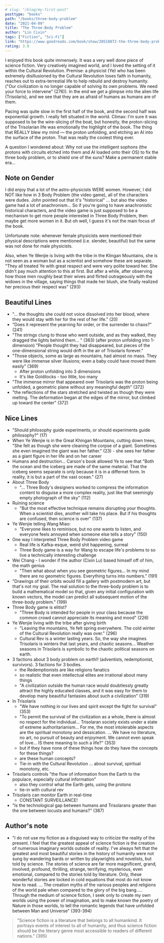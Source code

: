 ```yaml
---
# slug: "/blog/my-first-post"
posttype: "books"
path: "/books/three-body-problem"
date: "2021-04-09"
title: "The Three-Body Problem"
author: "Lin Cixin"
tags: ["Fiction", "Sci-Fi"]
link: "https://www.goodreads.com/book/show/20518872-the-three-body-problem?"
rating: 3.9
---
```

I enjoyed this book quite immensely. It was a very well done piece of science fiction. Very creatively imagined world, and I loved the setting of it within the Cultural Revolution. Premise: a physicist (Ye) who has been extremely disillusioned by the Cultural Revolution loses faith in humanity, reaches out to extra-terrestial life to help rebuild and destroy humanity. ("Our civilization is no longer capable of solving its own problems. We need your force to intervene" (276)).  In the end we get a glimpse into the alien life (Trisolaris), and we see that they are as afraid of humans as humans are of them. 

Pacing was quite slow in the first half of the book, and the second half was exponential growth. I really felt situated in the world. Climax: I'm sure it was supposed to be the wire-slicing of the boat, but honestly, the proton-slicing of the Trisolarian life was emotionally the highlight of the book. The thing that REALLY blew my mind — the proton unfolding, and etching an AI into the surface of the proton. That was really the coolest thing ever.

A question I wondered about: Why not use the intelligent sophons (the protons with circuits etched into them and AI loaded onto their OS) to fix the three body problem, or to shield one of the suns? Make a permanent stable era...

## Note on Gender
I did enjoy that a lot of the astro-physicists WERE women. However, I did NOT like how in 3 Body Problem (the video game), all of the characters were dudes. John pointed out that it's "historical" ... but also the video game had a lot of anachronism... So if you're going to have anachronistic historical characters, and the video game is just supposed to be a mechanism to get more people interested in Three Body Problem, then maybe get more women in it. But oh well, I guess it's not the main focus of the book.

Unfortunate note: whenever female physicists were mentioned their physical descriptions were mentioned (i.e. slender, beautiful) but the same was not done for male physicists. 

Also, when Ye Wenjie is living with the tribe in the Klingan Mountains, she is not seen as a woman but as a scientist and somehow these are separate. "They all treated Ye with great respect and were very polite toward her. She didn't pay much attention to this at first. But after a while, after observing how those men roughly beat their wives and flirted outrageously with the widows in the village, saying things that made her blush, she finally realized her precious their respect was" (293)


## Beautiful Lines

- "... the thoughts she could not voice dissolved into her blood, where they would stay with her for the rest of her life." (20)
- "Does it represent the yearning for order, or the surrender to chaos?" (241)
- "The strings clung to those who went outside, and as they walked, they dragged the lights behind them... " (363) (after proton unfolding into 1-dimension) "People thought they had disappeared, but pieces of the one-dimensional string would drift in the air of Trisolaris forever."
- "Those objects, some as large as mountains, had almost no mass. They were like immense silver illusions; even a baby could have moved them easily" (369)
    - After proton unfolding into 3 dimensions
    - It's like Goldilocks - too little, too many
- "The immense mirror that appeared over Trisolaris was the proton being unfolded, a geometric plane without any meaningful depth" (372)
- "the reflections of the stars stretched and twisted as though they were melting. The deformation began at the edges of the mirror, but climbed up toward the center" (372)

## Nice Lines

- "Should philosophy guide experiments, or should experiments guide philosophy?" (17)
- When Ye Wenjie is in the Great Khingan Mountains, cutting down trees, "She felt as though she were cleaning the corpse of a giant. Sometimes she even imagined the giant was her father." (23) - she sees her father as a giant figure in her life and on her career
- Humans and destruction... Carson's book allowed Ye to see that "Both the ocean and the iceberg are made of the same material. That the iceberg seems separate is only because it is in a differnet form. In reality, it is but a part of the vast ocean." (27)
- About Three Body
    - "... Three Body's designers worked to compress the information content to disguise a more complex reality, just like that seemingly empty photograph of the sky" (112)
- Ruining science
    - "But the most effective technique remains disrupting your thoughts. When a scientist dies, another will take his place. But if his thoughts are confused, then science is over" (137)
- Ye Wenjie telling Wang Miao:
    - "Everyone likes to reminisce, but no one wants to listen, and everyone feels annoyed when someone else tells a story" (150)
- One way I interpreted Three Body Problem video game
    - Real life is Kafka-esque, weird shit happening, surreal
    - Three Body game is a way for Wang to escape life's problems to so live a technically interesting challenge
- Wei Chang - I wonder if the author (Cixin Lu) based himself off of him, the math genius
    - "Then what about when you see geometric figures... In my mind there are no geometric figures. Everything turns into numbers." (191)
- "Drawings of their orbits would fill a gallery with postmodern art, but that's not my goal. The real solution to the three-body problem is to build a mathematical model so that, given any initial configuration with known vectors, the model can predict all subsequent motion of the three-body problem." (199)
- Three Body game is elitist?
    - "Three Body is intended for people in your class because the common crowd cannot appreciate its meaning and mood" (226)
- Ye Wenjie living with the tribe after giving birth
    - "Leaving the mountains, Ye felt spring everywhere. The cold winter of the Cultural Revolution really was over." (296)
    - Cultural Rev is a winter lasting years. So, the way she imagines Trisolaris is winters that last years, and chaotic seasons... Weather seasons in Trisolaris is symbolic to the chaotic political seasons on earth.
- 3 factions about 3 body problem on earth!! (adventists, redemptionist, survivors). 3 factions for 3 bodies.
    - the Redemptionists are like religions fanatics
    - so realistic that even intellectual elites are irrational about many things
    - "A civilization outside the human race would doubtlessly greatly attract the highly educated classes, and it was easy for them to develop many beautiful fantasies about such a civilization" (319)
- In Trisolaris
    - "We have nothing in our lives and spirit except the fight for survival" (353)
    - "To permit the survival of the civilization as a whole, there is almost no respect for the individual... Trisolaran society exists under a state of extreme authoritarianism... For me, the most intolerable aspects are the spiritual monotony and dessication. ... We have no literature, no art, no pursuit of beauty and enjoyment. We cannot even speak of love... IS there meaning to such a life?" (353)
    - but if they have none of these things how do they have the concepts for these things?
    - are these human concepts?
    - Tie-in with the Cultural Revolution ... about survival, spiritual monotony, etc.
- Trisolaris controls "the flow of information from the Earth to the populace, especially cultural information"
    - also they control what the Earth gets, using the protons
    - tie-in with cultural rev
- Trisolaris can monitor Earth in real-time
    - CONSTANT SURVEILLANCE!
- "Is the technological gap between humans and Trisolarans greater than the one between locusts and humans?" (387)

## Author's note

- "I do not use my fiction as a disguised way to criticize the reality of the present. I feel that the greatest appeal of science fiction is the creation of numerous imaginary worlds outside of reality. I've always felt that the greatest and most beautiful stories in the history of humanity were not sung by wandering bards or written by playwrights and novelists, but told by science. The stories of science are far more magnificent, grand, involved, profound, thrilling, strange, terrifying, mysterious, even emotional, compared to the stories told by literature. Only, these wonderful stories are locked in cold equations that most do not know how to read. ... The creation myths of the various peoples and religions of the world pale when compared to the glory of the big bang..... Through the medium of science fiction, I seek only to create my own worlds using the power of imagination, and to make known the poetry of Nature in those worlds, to tell the romantic legends that have unfolded between Man and Universe" (393-394)
> "Science fiction is a literature that belongs to all humankind. It portrays events of interest to all of humanity, and thus science fiction should be the literary genre most accessible to readers of different nations." (395)
